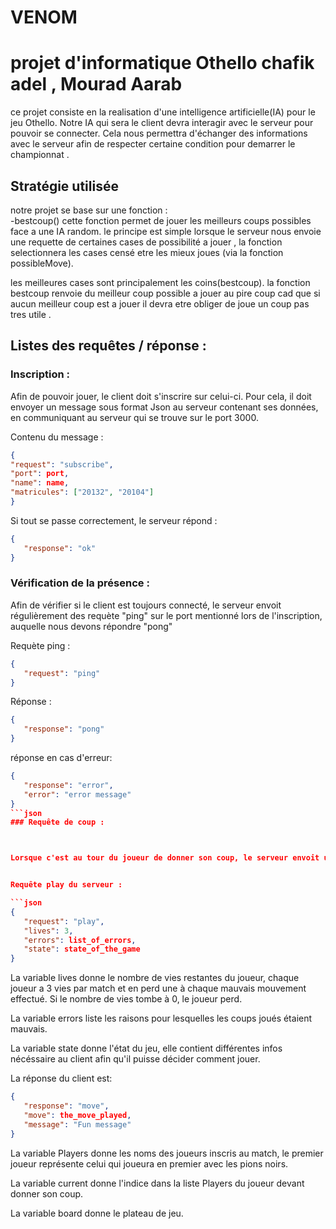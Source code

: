 # VENOM

# projet d'informatique Othello chafik adel , Mourad Aarab 

ce projet consiste en la realisation d'une intelligence artificielle(IA) pour le jeu Othello.
Notre IA qui sera le client devra interagir avec le serveur pour pouvoir se connecter.
Cela nous permettra d'échanger des informations avec le serveur afin de respecter certaine condition pour demarrer le championnat . 
## Stratégie utilisée
notre projet se base sur une fonction :  
    -bestcoup()
cette fonction permet de jouer les meilleurs coups possibles face a une IA random. 
le principe est simple lorsque le serveur nous envoie une requette de certaines cases de possibilité a jouer , la fonction selectionnera les cases censé etre les mieux joues (via la fonction possibleMove). 

les meilleures cases sont principalement les coins(bestcoup). 
la fonction bestcoup renvoie du meilleur coup possible a jouer au pire coup cad que si aucun meilleur coup est a jouer il devra etre obliger de joue un coup pas tres utile . 


## Listes des requêtes / réponse : 

### Inscription : 

Afin de pouvoir jouer, le client doit s'inscrire sur celui-ci. Pour cela, il doit envoyer un message sous format Json au serveur contenant ses données, en communiquant au serveur qui se trouve sur le port 3000.

Contenu du message : 

```json
{
"request": "subscribe",
"port": port,
"name": name,
"matricules": ["20132", "20104"]
}
```



Si tout se passe correctement, le serveur répond : 

```json
{
   "response": "ok"
}
```


### Vérification de la présence : 


 Afin de vérifier si le client est toujours connecté, le serveur envoit régulièrement des requète "ping" sur le port mentionné lors de l'inscription, auquelle nous devons répondre "pong"

Requète ping : 

```json
{
   "request": "ping"
}
```
Réponse : 

```json
{
   "response": "pong"
}
```
réponse en cas d'erreur:
```json
{
   "response": "error",
   "error": "error message"
}
```json
### Requête de coup : 



Lorsque c'est au tour du joueur de donner son coup, le serveur envoit une requête play au client qui devra renvoyer son coup .


Requête play du serveur : 

```json
{
   "request": "play",
   "lives": 3,
   "errors": list_of_errors,
   "state": state_of_the_game
}
```

La variable lives donne le nombre de vies restantes du joueur, chaque joueur a 3 vies par match et en perd une à chaque mauvais mouvement effectué. Si le nombre de vies tombe à 0, le joueur perd.

La variable errors liste les raisons pour lesquelles les coups joués étaient mauvais.

La variable state donne l'état du jeu, elle contient différentes infos nécéssaire au client afin qu'il puisse décider comment jouer. 

La réponse du client est: 

```json
{
   "response": "move",
   "move": the_move_played,
   "message": "Fun message"
}
```
La variable Players donne les noms des joueurs inscris au match, le premier joueur représente celui qui joueura en premier avec les pions noirs. 

La variable current donne l'indice dans la liste Players du joueur devant donner son coup.

La variable board donne le plateau de jeu. 


